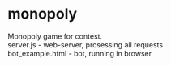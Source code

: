 # monopoly
Monopoly game for contest. <br>
server.js - web-server, prosessing all requests<br>
bot_example.html - bot, running in browser
